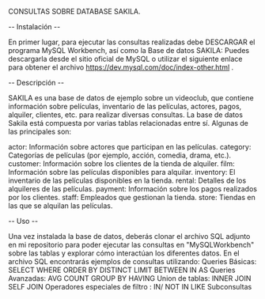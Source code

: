 CONSULTAS SOBRE DATABASE SAKILA.

-- Instalación --

En primer lugar, para ejecutar las consultas realizadas debe DESCARGAR el programa MySQL Workbench, así como la Base de datos SAKILA: Puedes descargarla desde el sitio oficial de MySQL o utilizar el siguiente enlace para obtener el archivo https://dev.mysql.com/doc/index-other.html .

-- Descripción --

SAKILA es una base de datos de ejemplo sobre un videoclub, que contiene información sobre películas, inventario de las películas, actores, pagos, alquiler, clientes, etc. para realizar diversas consultas. 
La base de datos Sakila está compuesta por varias tablas relacionadas entre sí. Algunas de las principales son:

actor: Información sobre actores que participan en las películas.
category: Categorías de películas (por ejemplo, acción, comedia, drama, etc.).
customer: Información sobre los clientes de la tienda de alquiler.
film: Información sobre las películas disponibles para alquilar.
inventory: El inventario de las películas disponibles en la tienda.
rental: Detalles de los alquileres de las películas.
payment: Información sobre los pagos realizados por los clientes.
staff: Empleados que gestionan la tienda.
store: Tiendas en las que se alquilan las películas.

-- Uso --

Una vez instalada la base de datos, deberás clonar el archivo SQL adjunto en mi repositorio para poder ejecutar las consultas en "MySQLWorkbench" sobre las tablas y explorar cómo interactúan los diferentes datos. En el archivo SQL encontrarás ejemplos de consultas utilizando:
    Queries Básicas:
        SELECT
        WHERE
        ORDER BY
        DISTINCT
        LIMIT
        BETWEEN
        IN
        AS
    Queries Avanzadas:
        AVG
        COUNT
        GROUP BY
        HAVING
    Union de tablas:
        INNER JOIN
        SELF JOIN
    Operadores especiales de filtro :
        IN/ NOT IN
        LIKE
    Subconsultas